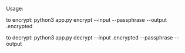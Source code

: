 Usage:

to encrypt:
python3 app.py encrypt --input <input-file> --passphrase <passphrase> --output <ouput-file>.encrypted

to decrypt:
python3 app.py decrypt --input <input-file>.encrypted --passphrase <passphrase> --output <ouput-file>